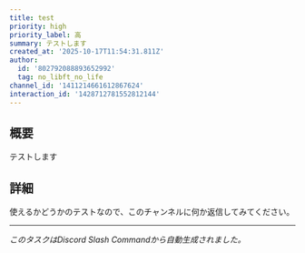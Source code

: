 ```yaml
---
title: test
priority: high
priority_label: 高
summary: テストします
created_at: '2025-10-17T11:54:31.811Z'
author:
  id: '802792088893652992'
  tag: no_libft_no_life
channel_id: '1411214661612867624'
interaction_id: '1428712781552812144'
---
```


## 概要

テストします

## 詳細

使えるかどうかのテストなので、このチャンネルに何か返信してみてください。

---

_このタスクはDiscord Slash Commandから自動生成されました。_